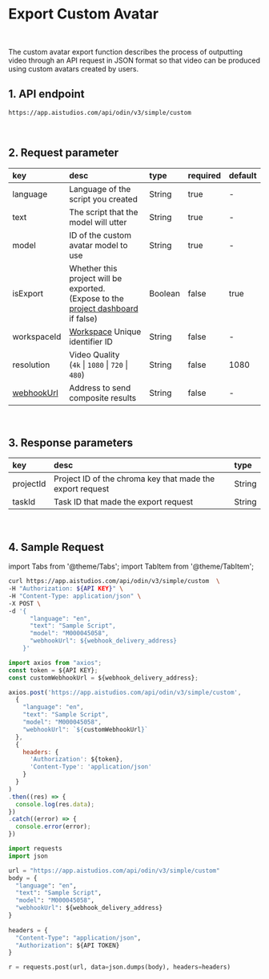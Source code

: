# Export Custom Avatar

<br/>

The custom avatar export function describes the process of outputting video through an API request in JSON format so that video can be produced using custom avatars created by users.

## 1. API endpoint

```http
https://app.aistudios.com/api/odin/v3/simple/custom
```

<br/>

## 2. Request parameter

| key | desc | type | required | default |
| :--- | :--- | :--- | :--- | :--- |
| language | Language of the script you created | String | true | - |
| text | The script that the model will utter | String | true | - |
| model | ID of the custom avatar model to use | String | true | - |
| isExport | Whether this project will be exported. <br />(Expose to the [project dashboard](https://app.aistudios.com/dashboard) if false) | Boolean | false | true |
| workspaceId | [Workspace](./workspaces) Unique identifier ID | String | false | - |
| resolution | Video Quality <br />(`4k` \| `1080` \| `720` \| `480`) | String | false | 1080 |
| [webhookUrl](../reference/webhook) | Address to send composite results | String | false | - |


<br/>

## 3. Response parameters

| key | desc | type |
| :--- | :--- | :--- |
| projectId | Project ID of the chroma key that made the export request | String |
| taskId | Task ID that made the export request | String |

<br/>


## 4. Sample Request

import Tabs from '@theme/Tabs';
import TabItem from '@theme/TabItem';

<Tabs>
<TabItem value="curl" label="cURL">

```bash
curl https://app.aistudios.com/api/odin/v3/simple/custom  \
-H "Authorization: ${API KEY}" \
-H "Content-Type: application/json" \
-X POST \
-d '{
      "language": "en",
      "text": "Sample Script",
      "model": "M000045058",
      "webhookUrl": ${webhook_delivery_address}
    }'
```

</TabItem>
<TabItem value="js" label="Node.js">

```js
import axios from "axios"; 
const token = ${API KEY};
const customWebhookUrl = ${webhook_delivery_address};

axios.post('https://app.aistudios.com/api/odin/v3/simple/custom', 
  {
    "language": "en",
    "text": "Sample Script",
    "model": "M000045058",
    "webhookUrl": `${customWebhookUrl}`
  }, 
  {
    headers: {
      'Authorization': ${token},
      'Content-Type': 'application/json'
    }
  }
)
.then((res) => {
  console.log(res.data);
})
.catch((error) => {
  console.error(error);
})
```

</TabItem>
<TabItem value="py" label="Python">

```py
import requests
import json

url = "https://app.aistudios.com/api/odin/v3/simple/custom"
body = {
  "language": "en",
  "text": "Sample Script",
  "model": "M000045058",
  "webhookUrl": ${webhook_delivery_address}
}
    
headers = {
  "Content-Type": "application/json",
  "Authorization": ${API TOKEN}
}

r = requests.post(url, data=json.dumps(body), headers=headers)
```

</TabItem>
</Tabs>
